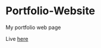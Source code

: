 # Portfolio-Website
My portfolio web page 

Live [here](https://piotrkrzaczkowski.github.io/Portfolio-Website/)
